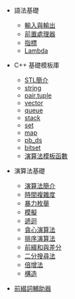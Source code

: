 * 語法基礎
  * [輸入與輸出](/Syntax/optimize.md)
  * [前置處理器](/Syntax/pre_process.md)
  * [指標](/Syntax/pointer.md)
  * [Lambda](/Syntax/function.md)

* C++ 基礎模板庫
  * [STL簡介](/STL/Introduction.md)
  * [string](/STL/string.md)
  * [pair,tuple](/STL/pair.md)
  * [vector](/STL/vector.md)
  * [queue](/STL/queue.md)
  * [stack](/STL/stack.md)
  * [set](/STL/set.md)
  * [map](/STL/map.md)
  * [pb_ds](/STL/pbds.md)
  * [bitset](/STL/bitset.md)
  * [演算法模板函數](/STL/algorithm.md)

* 演算法基礎
  * [演算法簡介](/Basic/Introduction.md)
  * [時間複雜度](/Basic/Time_Complexity.md)
  * [暴力枚舉](/Basic/Enumerate.md)
  * [模擬](/Basic/Implement.md)
  * [遞迴](/Basic/Recursion.md)
  * [貪心演算法](/Basic/Greedy.md)
  * [排序演算法](/Basic/Sort.md)
  * [前綴和與差分](/Basic/Prefix_sum.md)
  * [二分搜尋法](/Basic/Binary_search.md)
  * [倍增法](/Basic/Binay_lifting)
  * [構造](/Basic/Constructive.md)
 
* [前綴詞輔助器](/prefix.html)
